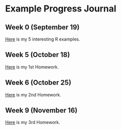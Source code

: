 # Example Progress Journal

## Week 0 (September 19)

[Here](files/Example_Homework0.html) is my 5 interesting R examples. 

## Week 5 (October 18)

[Here](files/Homework1.html) is my 1st Homework. 

## Week 6 (October 25)

[Here](files/Homework2.html) is my 2nd Homework.

## Week 9 (November 16)

[Here](files/Homework3_withoutcodes.html) is my 3rd Homework.

